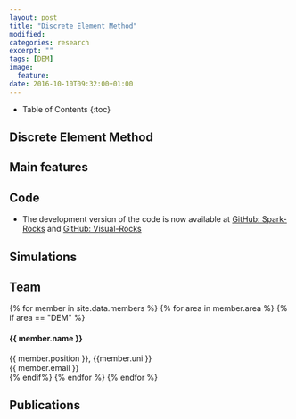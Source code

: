```yaml
---
layout: post
title: "Discrete Element Method"
modified:
categories: research
excerpt: ""
tags: [DEM]
image:
  feature:
date: 2016-10-10T09:32:00+01:00
---
```

* Table of Contents
{:toc}

## Discrete Element Method

## Main features


## Code

* The development version of the code is now available at [GitHub: Spark-Rocks](https://github.com/cb-geo/spark-rocksr) and [GitHub: Visual-Rocks](https://github.com/cb-geo/visual-rocks)

## Simulations

## Team
<!-- Team filled from _data/members.yaml-->
   <div class="team">
    {% for member in site.data.members %}
      {% for area in member.area %}
        {% if area == "DEM" %}
          <div class="user">
            <div class="userimg" style="background-image:url('{{ site.baseurl }}/images/cb-geo/team/{{ member.image }}')">
            </div>
            <h4>{{ member.name }}</h4>	
            {{ member.position }}, {{member.uni }}<br/>
	 <a h   ref="mailto:{{ member.email }}">{{ member.email }}</a>
          </div>
        {% endif%}
      {% endfor %}
    {% endfor %}
   </div>
<!-- End team -->

## Publications



